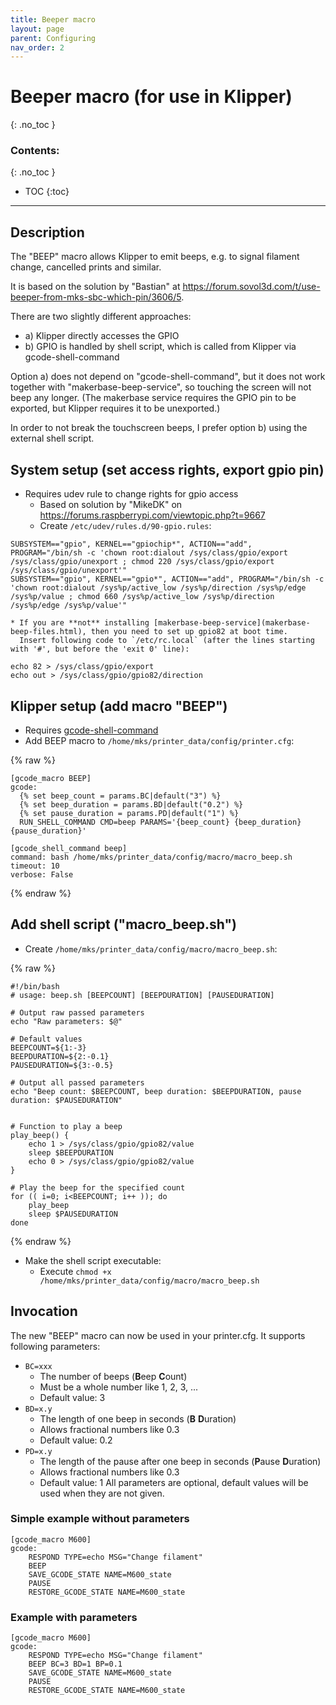 ```yaml
---
title: Beeper macro
layout: page
parent: Configuring
nav_order: 2
---
```

# Beeper macro (for use in Klipper)
{: .no_toc }
### Contents:
{: .no_toc }
- TOC
{:toc}
----

## Description
The "BEEP" macro allows Klipper to emit beeps, e.g. to signal filament change, cancelled prints and similar.

It is based on the solution by "Bastian" at <https://forum.sovol3d.com/t/use-beeper-from-mks-sbc-which-pin/3606/5>.

There are two slightly different approaches:
  * a) Klipper directly accesses the GPIO
  * b) GPIO is handled by shell script, which is called from Klipper via gcode-shell-command
  
Option a) does not depend on "gcode-shell-command", but it does not work together with "makerbase-beep-service", so touching the screen will not beep any longer. (The makerbase service requires the GPIO pin to be exported, but Klipper requires it to be unexported.)

In order to not break the touchscreen beeps, I prefer option b) using the external shell script.

## System setup (set access rights, export gpio pin)
  * Requires udev rule to change rights for gpio access
    * Based on solution by "MikeDK" on <https://forums.raspberrypi.com/viewtopic.php?t=9667>
    * Create `/etc/udev/rules.d/90-gpio.rules`:
```
SUBSYSTEM=="gpio", KERNEL=="gpiochip*", ACTION=="add", PROGRAM="/bin/sh -c 'chown root:dialout /sys/class/gpio/export /sys/class/gpio/unexport ; chmod 220 /sys/class/gpio/export /sys/class/gpio/unexport'"
SUBSYSTEM=="gpio", KERNEL=="gpio*", ACTION=="add", PROGRAM="/bin/sh -c 'chown root:dialout /sys%p/active_low /sys%p/direction /sys%p/edge /sys%p/value ; chmod 660 /sys%p/active_low /sys%p/direction /sys%p/edge /sys%p/value'"
```
    * If you are **not** installing [makerbase-beep-service](makerbase-beep-files.html), then you need to set up gpio82 at boot time.
      Insert following code to `/etc/rc.local` (after the lines starting with '#', but before the 'exit 0' line):
```
echo 82 > /sys/class/gpio/export
echo out > /sys/class/gpio/gpio82/direction
```

## Klipper setup (add macro "BEEP")
  * Requires [gcode-shell-command](https://github.com/dw-0/kiauh/blob/master/docs/gcode_shell_command.md)
  * Add BEEP macro to `/home/mks/printer_data/config/printer.cfg`:

{% raw  %}
```
[gcode_macro BEEP]
gcode:
  {% set beep_count = params.BC|default("3") %}
  {% set beep_duration = params.BD|default("0.2") %}
  {% set pause_duration = params.PD|default("1") %}
  RUN_SHELL_COMMAND CMD=beep PARAMS='{beep_count} {beep_duration} {pause_duration}'

[gcode_shell_command beep]
command: bash /home/mks/printer_data/config/macro/macro_beep.sh
timeout: 10
verbose: False
```
{% endraw  %}

## Add shell script ("macro_beep.sh")
  * Create `/home/mks/printer_data/config/macro/macro_beep.sh`:

{% raw  %}
```
#!/bin/bash
# usage: beep.sh [BEEPCOUNT] [BEEPDURATION] [PAUSEDURATION]

# Output raw passed parameters
echo "Raw parameters: $@"

# Default values
BEEPCOUNT=${1:-3}
BEEPDURATION=${2:-0.1}
PAUSEDURATION=${3:-0.5}

# Output all passed parameters
echo "Beep count: $BEEPCOUNT, beep duration: $BEEPDURATION, pause duration: $PAUSEDURATION"


# Function to play a beep
play_beep() {
    echo 1 > /sys/class/gpio/gpio82/value
    sleep $BEEPDURATION
    echo 0 > /sys/class/gpio/gpio82/value
}

# Play the beep for the specified count
for (( i=0; i<BEEPCOUNT; i++ )); do
    play_beep
    sleep $PAUSEDURATION
done
```
{% endraw  %}
  * Make the shell script executable:
    * Execute `chmod +x /home/mks/printer_data/config/macro/macro_beep.sh`

## Invocation

The new "BEEP" macro can now be used in your printer.cfg. It supports following parameters:
- `BC=xxx`
  - The number of beeps (**B**eep **C**ount)
  - Must be a whole number like 1, 2, 3, ...
  - Default value: 3
- `BD=x.y`
  - The length of one beep in seconds (**B** **D**uration)
  - Allows fractional numbers like 0.3
  - Default value: 0.2
- `PD=x.y`
  - The length of the pause after one beep in seconds (**P**ause **D**uration)
  - Allows fractional numbers like 0.3
  - Default value: 1
All parameters are optional, default values will be used when they are not given.

### Simple example without parameters
```
[gcode_macro M600]
gcode:
    RESPOND TYPE=echo MSG="Change filament"
    BEEP
    SAVE_GCODE_STATE NAME=M600_state
    PAUSE
    RESTORE_GCODE_STATE NAME=M600_state
```

### Example with parameters
```
[gcode_macro M600]
gcode:
    RESPOND TYPE=echo MSG="Change filament"
    BEEP BC=3 BD=1 BP=0.1
    SAVE_GCODE_STATE NAME=M600_state
    PAUSE
    RESTORE_GCODE_STATE NAME=M600_state
```

